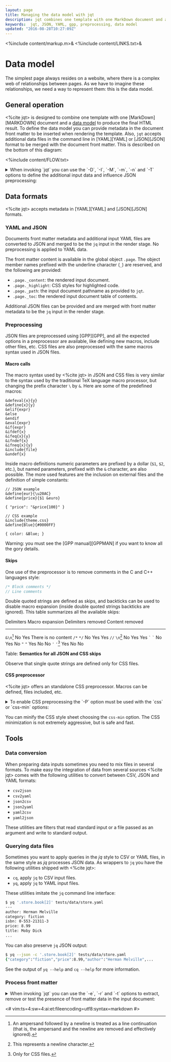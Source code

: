 ```yaml
---
layout: page
title: Managing the data model with jqt
description: jqt combines one template with one MarkDown document and a data model.
keywords:  jqt, JSON, YAML, gpp, preprocessing, data model
updated: "2016-08-28T10:27:09Z"
---
```

<%include content/markup.m>&
<%include content/LINKS.txt>&

# Data model

The simplest page always resides on a website, where there is a complex web of
relationships between pages. As we have to imagine these relationships, we need
a way to represent them: this is the data model.

## General operation

<%cite jqt> is designed to combine one template with one [MarkDown][MARKDOWN] document and a
[data model](https://en.wikipedia.org/wiki/Data_model) to
produce the final HTML result.
To define the data model you can provide metadata in the document front matter to be inserted when
rendering the template. Also, `jqt` accepts additional data files in the command line
in [YAML][YAML] or [JSON][JSON] format to be merged with
the document front matter. This is described on the bottom of this diagram:

<%include content/FLOW.txt>

<details>

<summary>
When invoking `jqt` you can use the `-D`, `-I`, `-M`, `-m`, `-n` and `-T` options to define the additional input
data and influence JSON preprocessing:
</summary>

<%include content/opt/D.txt>
<%include content/opt/I.txt>
<%include content/opt/M.txt>
<%include content/opt/m.txt>
<%include content/opt/n.txt>
<%include content/opt/T.txt>

</details>

## Data formats

<%cite jqt> accepts metadata in [YAML][YAML] and [JSON][JSON] formats.

### YAML and JSON

Documents front matter metadata and additional input YAML files are converted to
JSON and merged to be the `jq` input in the render stage. No preprocessing is
applied  to YAML data.

The front matter content is available in the global object `.page`. The object
member names prefixed with the underline character (`_`) are reserved, and the following
are provided:

* `.page._content`: the rendered input document.
* `.page._highlight`: CSS styles for highlighted code.
* `.page._path`: the input document pathname as provided to `jqt`.
* `.page._toc`: the rendered input document table of contents.

Additional JSON files can be provided and are merged with front matter metadata
to be the `jq` input in the render stage.

### Preprocessing

JSON files are preprocessed using [GPP][GPP], and all the expected options in a
preprocessor are available, like defining new macros, include other files, etc.
CSS files are also preprocessed with the same macros syntax used in JSON files.

#### Macro calls

The macro syntax used by <%cite jqt> in JSON and CSS files is very similar to the syntax used by the traditional
TeX language macro processor, but changing the prefix character `\` by `&`.
Here are some of the predefined macros:

```
&defeval{x}{y}
&define{x}{y}
&elif{expr}
&else
&endif
&eval{expr}
&if{expr}
&ifdef{x}
&ifeq{x}{y}
&ifndef{x}
&ifneq{x}{y}
&include{file}
&undef{x}
```

Inside macro definitions numeric parameters are prefixed by a dollar (`$1`, `$2`, etc.),
but named parameters, prefixed with the `&` character, are also possible.
The more used features are the inclusion on external files and the definition of simple constants:

```
// JSON example
&define{eur}{\u20AC}
&define{price}{$1 &euro}

{ "price": "&price{100}" }
```

```
// CSS example
&include{theme.css}
&define{Blue}{#0000FF}

{ color: &Blue; }
```

Warning: you must see the [GPP manual][GPPMAN] if you want to know all the gory details.

#### Skips

One use of the preprocessor is to remove comments in the C and C++ languages style:

```CPP
/* Block comments */
// Line comments
```

Double quoted strings are defined as skips, and backticks can be used to
disable macro expansion (inside double quoted strings backticks are ignored).
This table summarizes all the available skips:

 Delimiters         Macro expansion     Delimiters removed  Content removed
-------------       ---------------     ------------------  ---------------
`&\n`[^1]           No                  Yes                 There is no content
`/*` `*/`           No                  Yes                 Yes
`//` `\n`[^2]       No                  Yes                 Yes
`` ` `` `` ` ``     No                  Yes                 No
`"` `"`             Yes                 No                  No
`'` `'`[^3]         Yes                 No                  No

Table: **Semantics for all JSON and CSS skips**

Observe that single quote strings are defined only for CSS files.

[^1]: An ampersand followed by a newline is treated as a line continuation (that
is, the ampersand and the newline are removed and effectively ignored).
[^2]: This represents a newline character.
[^3]: Only for CSS files.

#### CSS preprocessor

<%cite jqt> offers an standalone CSS preprocessor. Macros can be defined, files included, etc.

<details>

<summary>
To enable CSS preprocessing the `-P` option must be used with the `css` or `css-min` options:
</summary>

<%include content/opt/P.txt>

</details>

You can minify the CSS style sheet choosing the `css-min` option.
The CSS minimization is not extremely aggressive, but is safe and fast.

## Tools

### Data conversion

When preparing data inputs sometimes you need to mix files in several formats.
To make easy the integration of data from several sources <%cite jqt> comes with the
following utilities to convert between CSV, JSON and YAML formats:

* `csv2json`
* `csv2yaml`
* `json2csv`
* `json2yaml`
* `yaml2csv`
* `yaml2json`

These utilities are filters that read standard input or a file passed as an
argument and write to standard output.

### Querying data files

Sometimes you want to apply queries in the _jq_ style to CSV or YAML files,
in the same style as _jq_ processes JSON data.
As wrappers to `jq` you have the following utilities shipped with <%cite jqt>:

* `cq`, apply `jq` to CSV input files.
* `yq`, apply `jq` to YAML input files.

These utilities imitate the `jq` command line interface:

```zsh
$ yq '.store.book[2]' tests/data/store.yaml
---
author: Herman Melville
category: fiction
isbn: 0-553-21311-3
price: 8.99
title: Moby Dick
...
```

You can also preserve `jq` JSON output:

```zsh
$ yq --json -c '.store.book[2]' tests/data/store.yaml
{"category":"fiction","price":8.99,"author":"Herman Melville",...
```

See the output of `yq --help` and `cq --help` for more information.

### Process front matter

<details>

<summary>
When invoking `jqt` you can use the `-e`, `-r` and `-t` options to extract, remove or
test the presence of front matter data in the input document:
</summary>

<%include content/opt/e.txt>
<%include content/opt/r.txt>
<%include content/opt/t.txt>

</details>

<#
vim:ts=4:sw=4:ai:et:fileencoding=utf8:syntax=markdown
#>
